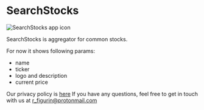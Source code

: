 # SearchStocks

![SearchStocks app icon](https://xromrom.github.io/apps/search-stocks_icon_256.png)

SearchStocks is aggregator for common stocks.

For now it shows following params:
* name
* ticker
* logo and description
* current price

Our privacy policy is [here](./search-stocks_privacy_policy.pdf)
If you have any questions, feel free to get in touch with us at [r_figurin@protonmail.com](mailto:r_figurin@protonmail.com)
